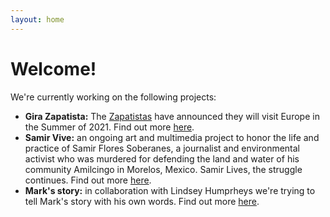 ```yaml
---
layout: home
---
```

# Welcome!

We're currently working on the following projects:

* **Gira Zapatista:** The [Zapatistas](http://enlacezapatista.ezln.org.mx/2021/01/01/primera-parte-una-declaracion-por-la-vida/) have announced they will visit Europe in the Summer of 2021. Find out more [here](/gira_zapatista).
* **Samir Vive:** an ongoing art and multimedia project to honor the life and practice of Samir Flores Soberanes, a journalist and environmental activist who was murdered for defending the land and water of his community Amilcingo in Morelos, Mexico. Samir Lives, the struggle continues. Find out more [here](/samir_vive).
* **Mark's story:** in collaboration with Lindsey Humprheys we're trying to tell Mark's story with his own words. Find out more [here](/marks_story).
